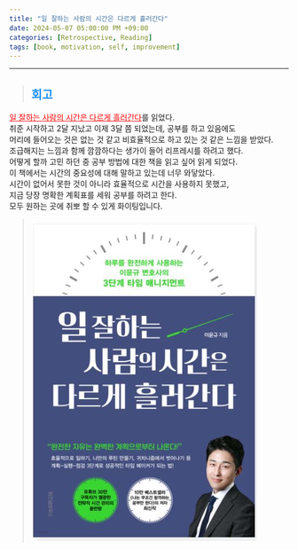 ```yaml
---
title: "일 잘하는 사람의 시간은 다르게 흘러간다"
date: 2024-05-07 05:00:00 PM +09:00
categories: [Retrospective, Reading]
tags: [book, motivation, self, improvement]
---
```

***

>## <span style='color:#1E90FF'>회고</span>
<a href='https://product.kyobobook.co.kr/detail/S000001852308' target='_blank' style='color:red'>일 잘하는 사람의 시간은 다르게 흘러간다</a>를 읽었다. <br>
취준 시작하고 2달 지났고 이제 3달 쯤 되었는데, 공부를 하고 있음에도 <br>
머리에 들어오는 것은 없는 것 같고 비효율적으로 하고 있는 것 같은 느낌을 받았다. <br>
조급해지는 느낌과 함께 깜깜하다는 생가이 들어 리프레시를 하려고 했다. <br>
어떻게 할까 고민 하던 중 공부 방법에 대한 책을 읽고 싶어 읽게 되었다. <br>
이 책에서는 시간의 중요성에 대해 말하고 있는데 너무 와닿았다. <br>
시간이 없어서 못한 것이 아니라 효율적으로 시간을 사용하지 못했고, <br>
지금 당장 명확한 계획표를 세워 공부를 하려고 한다. <br>
모두 원하는 곳에 취뽀 할 수 있게 화이팅입니다. <br>

> ![book](/assets/img/postImg/Retrospective/Reading/goodWorkingTime/bookImg.JPG)